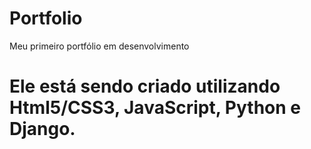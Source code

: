 # Portfolio
Meu primeiro portfólio em desenvolvimento

# Ele está sendo criado utilizando Html5/CSS3, JavaScript, Python e Django.
